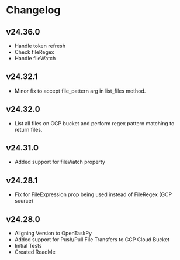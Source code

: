 # Changelog

## v24.36.0

- Handle token refresh
- Check fileRegex
- Handle fileWatch

## v24.32.1

- Minor fix to accept file_pattern arg in list_files method.

## v24.32.0

- List all files on GCP bucket and perform regex pattern matching to return files.

## v24.31.0

- Added support for fileWatch property

## v24.28.1

- Fix for FileExpression prop being used instead of FileRegex (GCP source)

## v24.28.0

- Aligning Version to OpenTaskPy
- Added support for Push/Pull File Transfers to GCP Cloud Bucket
- Initial Tests
- Created ReadMe
